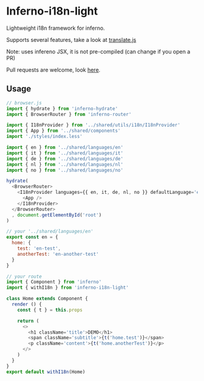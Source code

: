 # Inferno-i18n-light

Lightweight i18n framework for inferno.

Supports several features, take a look at [translate.js](./src/translate.js)

Note: uses infereno JSX, it is not pre-compiled (can change if you open a PR)

Pull requests are welcome, look [here](./CONTRIBUTING.md).

## Usage

```JavaScript
// browser.js
import { hydrate } from 'inferno-hydrate'
import { BrowserRouter } from 'inferno-router'

import { I18nProvider } from '../shared/utils/i18n/I18nProvider'
import { App } from '../shared/components'
import './styles/index.less'

import { en } from '../shared/languages/en'
import { it } from '../shared/languages/it'
import { de } from '../shared/languages/de'
import { nl } from '../shared/languages/nl'
import { no } from '../shared/languages/no'

hydrate(
  <BrowserRouter>
    <I18nProvider languages={{ en, it, de, nl, no }} defaultLanguage='en' detectBrowserLanguage>
      <App />
    </I18nProvider>
  </BrowserRouter>
  , document.getElementById('root')
)

// your '../shared/languages/en'
export const en = {
  home: {
    test: 'en-test',
    anotherTest: 'en-another-test'
  }
}

// your route
import { Component } from 'inferno'
import { withI18n } from 'inferno-i18n-light'

class Home extends Component {
  render () {
    const { t } = this.props

    return (
      <>
        <h1 className='title'>DEMO</h1>
        <span className='subtitle'>{t('home.test')}</span>
        <p className='content'>{t('home.anotherTest')}</p>
      </>
    )
  }
}
export default withI18n(Home)
```